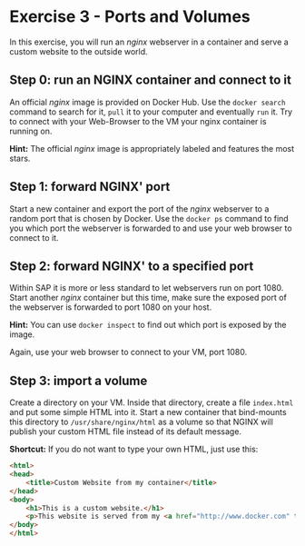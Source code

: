 # Exercise 3 - Ports and Volumes

In this exercise, you will run an _nginx_ webserver in a container and serve a custom website to the outside world.

## Step 0: run an NGINX container and connect to it

An official _nginx_ image is provided on Docker Hub. Use the `docker search` command to search for it, `pull` it to your computer and eventually `run` it. Try to connect with your Web-Browser to the VM your nginx container is running on.

**Hint:** The official _nginx_ image is appropriately labeled and features the most stars.

## Step 1: forward NGINX' port

Start a new container and export the port of the _nginx_ webserver to a random port that is chosen by Docker. Use the `docker ps` command to find you which port the webserver is forwarded to and use your web browser to connect to it.

## Step 2: forward NGINX' to a specified port

Within SAP it is more or less standard to let webservers run on port 1080. Start another _nginx_ container but this time, make sure the exposed port of the webserver is forwarded to port 1080 on your host.

**Hint:** You can use `docker inspect` to find out which port is exposed by the image.

Again, use your web browser to connect to your VM, port 1080.

## Step 3: import a volume

Create a directory on your VM. Inside that directory, create a file `index.html` and put some simple HTML into it. Start a new container that bind-mounts this directory to `/usr/share/nginx/html` as a volume so that NGINX will publish your custom HTML file instead of its default message.

**Shortcut:** If you do not want to type your own HTML, just use this:

```html
<html>
<head>
    <title>Custom Website from my container</title>
</head>
<body>
    <h1>This is a custom website.</h1>
    <p>This website is served from my <a href="http://www.docker.com" target="_blank">Docker</a> container.</p>
</body>
</html>
```
